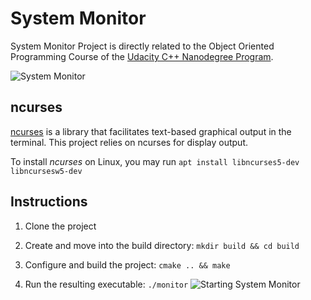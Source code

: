 # System Monitor

System Monitor Project is directly related to the Object Oriented Programming Course of the [Udacity C++ Nanodegree Program](https://www.udacity.com/course/c-plus-plus-nanodegree--nd213).

![System Monitor](images/monitor.png)

## ncurses
[ncurses](https://www.gnu.org/software/ncurses/) is a library that facilitates text-based graphical output in the terminal. This project relies on ncurses for display output.

To install *ncurses* on Linux, you may run `apt install libncurses5-dev libncursesw5-dev`

## Instructions

1. Clone the project

2. Create and move into the build directory: `mkdir build && cd build`

3. Configure and build the project: `cmake .. && make`

4. Run the resulting executable: `./monitor`
![Starting System Monitor](images/starting_monitor.png)